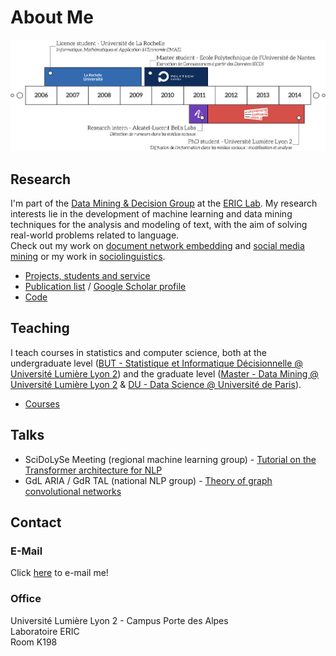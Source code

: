 # About Me

![Visual resume](assets/images/visual_resume.png)

## Research

I'm part of the [Data Mining & Decision Group](https://eric.msh-lse.fr/recherche/equipe-dmd/) at the [ERIC Lab](https://eric.msh-lse.fr). My research interests lie in the development of machine learning and data mining techniques for the analysis and modeling of text, with the aim of solving real-world problems related to language. <br>Check out my work on  [document network embedding](document_network_embedding.md) and [social media mining](social_media_mining.md) or my work in [sociolinguistics](sociolinguistics.md).

- [Projects, students and service](research.md)
- [Publication list](publications.md) / [Google Scholar profile](https://scholar.google.com/citations?user=mM_oO18AAAAJ)
- [Code](code.md)

## Teaching

I teach courses in statistics and computer science, both at the undergraduate level ([BUT - Statistique et Informatique Décisionnelle @ Université Lumière Lyon 2](https://iut.univ-lyon2.fr/formations/but/b-u-t-statistique-et-informatique-decisionnelle)) and the graduate level ([Master - Data Mining @ Université Lumière Lyon 2](https://www.univ-lyon2.fr/master-2-informatique-data-mining-data-mining-1) & [DU - Data Science @ Université de Paris](https://iutparis-seine.u-paris.fr/metiers-de-la-data/diplome-duniversite-analyste-data-science/)).

- [Courses](teaching.md)

## Talks

- SciDoLySe Meeting (regional machine learning group) - [Tutorial on the Transformer architecture for NLP](http://scidolyse.ens-lyon.fr/sites/default/files/2021-05/guile_small.pdf)
- GdL ARIA / GdR TAL (national NLP group) - [Theory of graph convolutional networks](http://www.asso-aria.org/gdl/2021/20210115/)

## Contact

### E-Mail

Click <a href="mailto:adrien.guille&#64;univ-lyon2.fr">here</a> to e-mail me!

### Office
Université Lumière Lyon 2 - Campus Porte des Alpes<br>Laboratoire ERIC<br>Room K198
